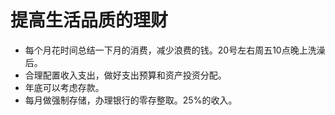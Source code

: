 # 提高生活品质的理财
- 每个月花时间总结一下月的消费，减少浪费的钱。20号左右周五10点晚上洗澡后。
- 合理配置收入支出，做好支出预算和资产投资分配。
- 年底可以考虑存款。
- 每月做强制存储，办理银行的零存整取。25%的收入。
